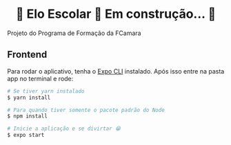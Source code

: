 <h1 align="center"> 
	🚧  <span color="#ffc400">Elo Escolar</span> 🚀 Em construção...  🚧
</h1>

Projeto do Programa de Formação da FCamara


## Frontend

Para rodar o aplicativo, tenha o [Expo CLI](https://expo.io/tools#cli) instalado.
Após isso entre na pasta app no terminal e rode:

```bash
# Se tiver yarn instalado
$ yarn install

# Para quando tiver somente o pacote padrão do Node
$ npm install

# Inicie a aplicação e se divirtar 😁
$ expo start
```
